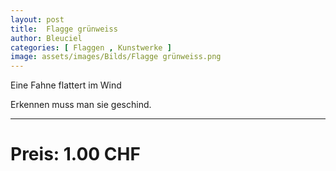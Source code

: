 ```yaml
---
layout: post
title:  Flagge grünweiss
author: Bleuciel
categories: [ Flaggen , Kunstwerke ]
image: assets/images/Bilds/Flagge grünweiss.png
---
```


Eine Fahne flattert im Wind

Erkennen muss man sie geschind.

-----

# Preis: 1.00 CHF
